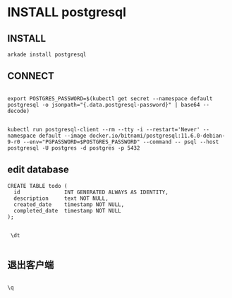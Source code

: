 #  INSTALL  postgresql

## INSTALL

```
arkade install postgresql

```

##  CONNECT

```

export POSTGRES_PASSWORD=$(kubectl get secret --namespace default postgresql -o jsonpath="{.data.postgresql-password}" | base64 --decode)

```


```

kubectl run postgresql-client --rm --tty -i --restart='Never' --namespace default --image docker.io/bitnami/postgresql:11.6.0-debian-9-r0 --env="PGPASSWORD=$POSTGRES_PASSWORD" --command -- psql --host postgresql -U postgres -d postgres -p 5432

```


## edit database

```
CREATE TABLE todo (
  id              INT GENERATED ALWAYS AS IDENTITY,
  description     text NOT NULL,
  created_date    timestamp NOT NULL,
  completed_date  timestamp NOT NULL
);

```


```

 \dt
 
```


##  退出客户端
```

\q


```
